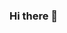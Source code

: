 ### Hi there 👋

<!--
**ayushmaan02/ayushmaan02** is a ✨ _special_ ✨ repository because its `README.md` (this file) appears on your GitHub profile.

Here are some ideas to get you started:

- 🔭 I’m currently working on my DSA on C++ ,Flutter and Dart
- 🌱 I’m currently learning Flutter
- 🤔 I’m looking for help with more Flutter tools
- 💬 Ask me about C,C++
- 📫 How to reach me: You can reach me through [LinkedIn](https://www.linkedin.com/in/ayushmaan-singh-rajput-451669141/)
- 😄 Pronouns: 
- ⚡ Fun fact: I am a classical Tabla player 
-->
